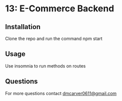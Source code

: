 # 13: E-Commerce Backend

## Installation

Clone the repo and run the command npm start

## Usage

Use insomnia to run methods on routes

## Questions

For more questions contact dmcarver0611@gmail.com